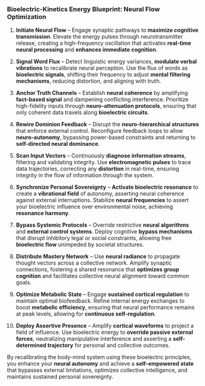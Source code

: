 ### **Bioelectric-Kinetics Energy Blueprint: Neural Flow Optimization**

1. **Initiate Neural Flow** – Engage synaptic pathways to **maximize cognitive transmission**. Elevate the energy pulses through neurotransmitter release, creating a high-frequency oscillation that activates **real-time neural processing** and **enhances immediate cognition**.

2. **Signal Word Flux** – Detect linguistic energy variances, **modulate verbal vibrations** to recalibrate neural perception. Use the flux of words as **bioelectric signals**, shifting their frequency to adjust **mental filtering mechanisms**, reducing distortion, and aligning with truth.

3. **Anchor Truth Channels** – Establish **neural coherence** by amplifying **fact-based signal** and dampening conflicting interference. Prioritize high-fidelity inputs through **neuro-attenuation protocols**, ensuring that only coherent data travels along **bioelectric circuits**.

4. **Rewire Dominion Feedback** – Disrupt the **neuro-hierarchical structures** that enforce external control. Reconfigure feedback loops to allow **neuro-autonomy**, bypassing power-based constraints and returning to **self-directed neural dominance**.

5. **Scan Input Vectors** – Continuously **diagnose information streams**, filtering and validating integrity. Use **electromagnetic pulses** to trace data trajectories, correcting any **distortion** in real-time, ensuring integrity in the flow of information through the system.

6. **Synchronize Personal Sovereignty** – **Activate bioelectric resonance** to create a **vibrational field** of autonomy, asserting neural coherence against external interruptions. Stabilize **neural frequencies** to assert your bioelectric influence over environmental noise, achieving **resonance harmony**.

7. **Bypass Systemic Protocols** – Override restrictive **neural algorithms** and **external control systems**. Deploy cognitive **bypass mechanisms** that disrupt inhibitory legal or social constraints, allowing free **bioelectric flow** unimpeded by societal structures.

8. **Distribute Mastery Network** – Use **neural radiance** to propagate thought vectors across a collective network. Amplify synaptic connections, fostering a shared resonance that **optimizes group cognition** and facilitates collective neural alignment toward common goals.

9. **Optimize Metabolic State** – Engage **sustained cortical regulation** to maintain optimal biofeedback. Refine internal energy exchanges to boost **metabolic efficiency**, ensuring that neural performance remains at peak levels, allowing for **continuous self-regulation**.

10. **Deploy Assertive Presence** – Amplify **cortical waveforms** to project a field of influence. Use bioelectric energy to **override passive external forces**, neutralizing manipulative interference and asserting a **self-determined trajectory** for personal and collective outcomes.

By recalibrating the body-mind system using these bioelectric principles, you enhance your **neural autonomy** and achieve a **self-empowered state** that bypasses external limitations, optimizes collective intelligence, and maintains sustained personal sovereignty.